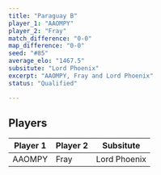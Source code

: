 ```yaml
---
title: "Paraguay B"
player_1: "AAOMPY"
player_2: "Fray"
match_difference: "0-0"
map_difference: "0-0"
seed: "#85"
average_elo: "1467.5"
subsitute: "Lord Phoenix"
excerpt: "AAOMPY, Fray and Lord Phoenix"
status: "Qualified"

---
```

## Players

| Player 1 | Player 2 | Subsitute |
| -- | -- | -- |
| AAOMPY | Fray | Lord Phoenix |
